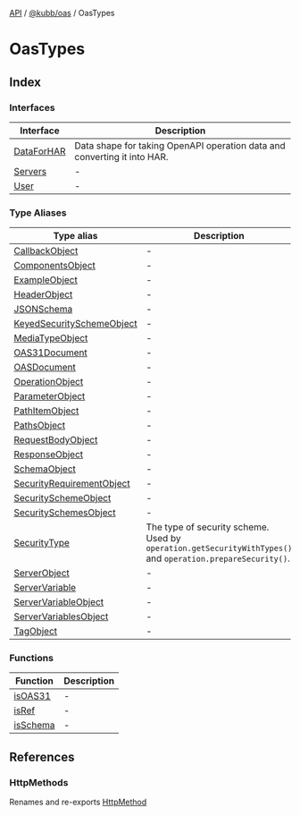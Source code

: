 [API](../../../../packages.md) / [@kubb/oas](../../index.md) / OasTypes

# OasTypes

## Index

### Interfaces

| Interface | Description |
| ------ | ------ |
| [DataForHAR](interfaces/DataForHAR.md) | Data shape for taking OpenAPI operation data and converting it into HAR. |
| [Servers](interfaces/Servers.md) | - |
| [User](interfaces/User.md) | - |

### Type Aliases

| Type alias | Description |
| ------ | ------ |
| [CallbackObject](type-aliases/CallbackObject.md) | - |
| [ComponentsObject](type-aliases/ComponentsObject.md) | - |
| [ExampleObject](type-aliases/ExampleObject.md) | - |
| [HeaderObject](type-aliases/HeaderObject.md) | - |
| [JSONSchema](type-aliases/JSONSchema.md) | - |
| [KeyedSecuritySchemeObject](type-aliases/KeyedSecuritySchemeObject.md) | - |
| [MediaTypeObject](type-aliases/MediaTypeObject.md) | - |
| [OAS31Document](type-aliases/OAS31Document.md) | - |
| [OASDocument](type-aliases/OASDocument.md) | - |
| [OperationObject](type-aliases/OperationObject.md) | - |
| [ParameterObject](type-aliases/ParameterObject.md) | - |
| [PathItemObject](type-aliases/PathItemObject.md) | - |
| [PathsObject](type-aliases/PathsObject.md) | - |
| [RequestBodyObject](type-aliases/RequestBodyObject.md) | - |
| [ResponseObject](type-aliases/ResponseObject.md) | - |
| [SchemaObject](type-aliases/SchemaObject.md) | - |
| [SecurityRequirementObject](type-aliases/SecurityRequirementObject.md) | - |
| [SecuritySchemeObject](type-aliases/SecuritySchemeObject.md) | - |
| [SecuritySchemesObject](type-aliases/SecuritySchemesObject.md) | - |
| [SecurityType](type-aliases/SecurityType.md) | The type of security scheme. Used by `operation.getSecurityWithTypes()` and `operation.prepareSecurity()`. |
| [ServerObject](type-aliases/ServerObject.md) | - |
| [ServerVariable](type-aliases/ServerVariable.md) | - |
| [ServerVariableObject](type-aliases/ServerVariableObject.md) | - |
| [ServerVariablesObject](type-aliases/ServerVariablesObject.md) | - |
| [TagObject](type-aliases/TagObject.md) | - |

### Functions

| Function | Description |
| ------ | ------ |
| [isOAS31](functions/isOAS31.md) | - |
| [isRef](functions/isRef.md) | - |
| [isSchema](functions/isSchema.md) | - |

## References

### HttpMethods

Renames and re-exports [HttpMethod](../../type-aliases/HttpMethod.md)
